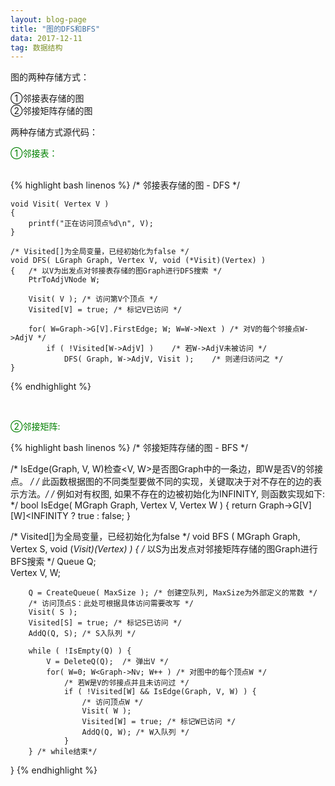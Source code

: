 ```yaml
---
layout: blog-page
title: "图的DFS和BFS"
data: 2017-12-11
tag: 数据结构
---
```

<p class="h1">图的两种存储方式：</p>
   ①邻接表存储的图
   <br>
   ②邻接矩阵存储的图
<br>

<p class="h1">两种存储方式源代码：</p>
<p style="color:green">①邻接表：</p>
<br>
{% highlight bash linenos %}
/* 邻接表存储的图 - DFS */
 
    void Visit( Vertex V )
    {
        printf("正在访问顶点%d\n", V);
    }
     
    /* Visited[]为全局变量，已经初始化为false */
    void DFS( LGraph Graph, Vertex V, void (*Visit)(Vertex) )
    {   /* 以V为出发点对邻接表存储的图Graph进行DFS搜索 */
        PtrToAdjVNode W;
         
        Visit( V ); /* 访问第V个顶点 */
        Visited[V] = true; /* 标记V已访问 */
     
        for( W=Graph->G[V].FirstEdge; W; W=W->Next ) /* 对V的每个邻接点W->AdjV */
            if ( !Visited[W->AdjV] )    /* 若W->AdjV未被访问 */
                DFS( Graph, W->AdjV, Visit );    /* 则递归访问之 */
    }
{% endhighlight %}

<br>
<p style="color:green">②邻接矩阵:</p>
{% highlight bash linenos %}
/* 邻接矩阵存储的图 - BFS */
 
/* IsEdge(Graph, V, W)检查<V, W>是否图Graph中的一条边，即W是否V的邻接点。  */
/* 此函数根据图的不同类型要做不同的实现，关键取决于对不存在的边的表示方法。*/
/* 例如对有权图, 如果不存在的边被初始化为INFINITY, 则函数实现如下:         */
bool IsEdge( MGraph Graph, Vertex V, Vertex W )
{
    return Graph->G[V][W]<INFINITY ? true : false;
}
 
/* Visited[]为全局变量，已经初始化为false */
	void BFS ( MGraph Graph, Vertex S, void (*Visit)(Vertex) )
	{   /* 以S为出发点对邻接矩阵存储的图Graph进行BFS搜索 */
	    Queue Q;     
	    Vertex V, W;
	 
	    Q = CreateQueue( MaxSize ); /* 创建空队列, MaxSize为外部定义的常数 */
	    /* 访问顶点S：此处可根据具体访问需要改写 */
	    Visit( S );
	    Visited[S] = true; /* 标记S已访问 */
	    AddQ(Q, S); /* S入队列 */
	     
	    while ( !IsEmpty(Q) ) {
	        V = DeleteQ(Q);  /* 弹出V */
	        for( W=0; W<Graph->Nv; W++ ) /* 对图中的每个顶点W */
	            /* 若W是V的邻接点并且未访问过 */
	            if ( !Visited[W] && IsEdge(Graph, V, W) ) {
	                /* 访问顶点W */
	                Visit( W );
	                Visited[W] = true; /* 标记W已访问 */
	                AddQ(Q, W); /* W入队列 */
	            }
	    } /* while结束*/
}
{% endhighlight %}